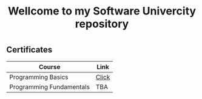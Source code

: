 
<h1 align="center"> Wellcome to my Software Univercity repository<h1>
<h2> Certificates </h2>

|**Course**|**Link**| 
|---|---|
|Programming Basics </a>   | <a href="https://github.com/amartinn/SoftUni/blob/master/Programming%20Basics%20January%202019/Programming%20Basics%20with%20C%23%20-%20January%202019%20-%20Honorable%20mention.pdf"> Click</a> |
| Programming Fundamentals</a>| TBA
